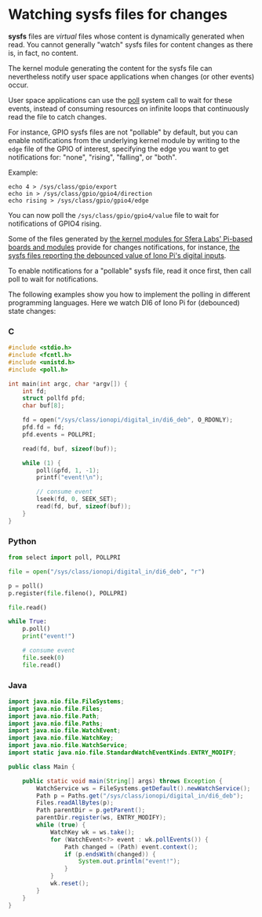 # Watching sysfs files for changes

**sysfs** files are *virtual* files whose content is dynamically generated when read. You cannot generally "watch" sysfs files for content changes as there is, in fact, no content.

The kernel module generating the content for the sysfs file can nevertheless notify user space applications when changes (or other events) occur.

User space applications can use the [poll](https://man7.org/linux/man-pages/man2/poll.2.html) system call to wait for these events, instead of consuming resources on infinite loops that continuously read the file to catch changes.

For instance, GPIO sysfs files are not "pollable" by default, but you can enable notifications from the underlying kernel module by writing to the `edge` file of the GPIO of interest, specifying the edge you want to get notifications for: "none", "rising", "falling", or "both".

Example:
```
echo 4 > /sys/class/gpio/export
echo in > /sys/class/gpio/gpio4/direction
echo rising > /sys/class/gpio/gpio4/edge
```

You can now poll the `/sys/class/gpio/gpio4/value` file to wait for notifications of GPIO4 rising.

Some of the files generated by [the kernel modules for Sfera Labs' Pi-based boards and modules](https://github.com/orgs/sfera-labs/repositories?q=kernel-module) provide for changes notifications, for instance, [the sysfs files reporting the debounced value of Iono Pi's digital inputs](https://github.com/sfera-labs/iono-pi-kernel-module#digital-inputs---sysclassionopidigital_in).

To enable notifications for a "pollable" sysfs file, read it once first, then call poll to wait for notifications.

The following examples show you how to implement the polling in different programming languages. Here we watch DI6 of Iono Pi for (debounced) state changes:

### C
```C
#include <stdio.h>
#include <fcntl.h>
#include <unistd.h>
#include <poll.h>

int main(int argc, char *argv[]) {
    int fd;
    struct pollfd pfd;
    char buf[8];

    fd = open("/sys/class/ionopi/digital_in/di6_deb", O_RDONLY);
    pfd.fd = fd;
    pfd.events = POLLPRI;

    read(fd, buf, sizeof(buf));

    while (1) {
        poll(&pfd, 1, -1);
        printf("event!\n");

        // consume event
        lseek(fd, 0, SEEK_SET);
        read(fd, buf, sizeof(buf));
    }
}
```

### Python
```Python
from select import poll, POLLPRI

file = open("/sys/class/ionopi/digital_in/di6_deb", "r")

p = poll()
p.register(file.fileno(), POLLPRI)

file.read()

while True:
    p.poll()
    print("event!")

    # consume event
    file.seek(0)
    file.read()
```

### Java
```Java
import java.nio.file.FileSystems;
import java.nio.file.Files;
import java.nio.file.Path;
import java.nio.file.Paths;
import java.nio.file.WatchEvent;
import java.nio.file.WatchKey;
import java.nio.file.WatchService;
import static java.nio.file.StandardWatchEventKinds.ENTRY_MODIFY;

public class Main {

    public static void main(String[] args) throws Exception {
        WatchService ws = FileSystems.getDefault().newWatchService();
        Path p = Paths.get("/sys/class/ionopi/digital_in/di6_deb");
        Files.readAllBytes(p);
        Path parentDir = p.getParent();
        parentDir.register(ws, ENTRY_MODIFY);
        while (true) {
            WatchKey wk = ws.take();
            for (WatchEvent<?> event : wk.pollEvents()) {
                Path changed = (Path) event.context();
                if (p.endsWith(changed)) {
                    System.out.println("event!");
                }
            }
            wk.reset();
        }
    }
}
```
